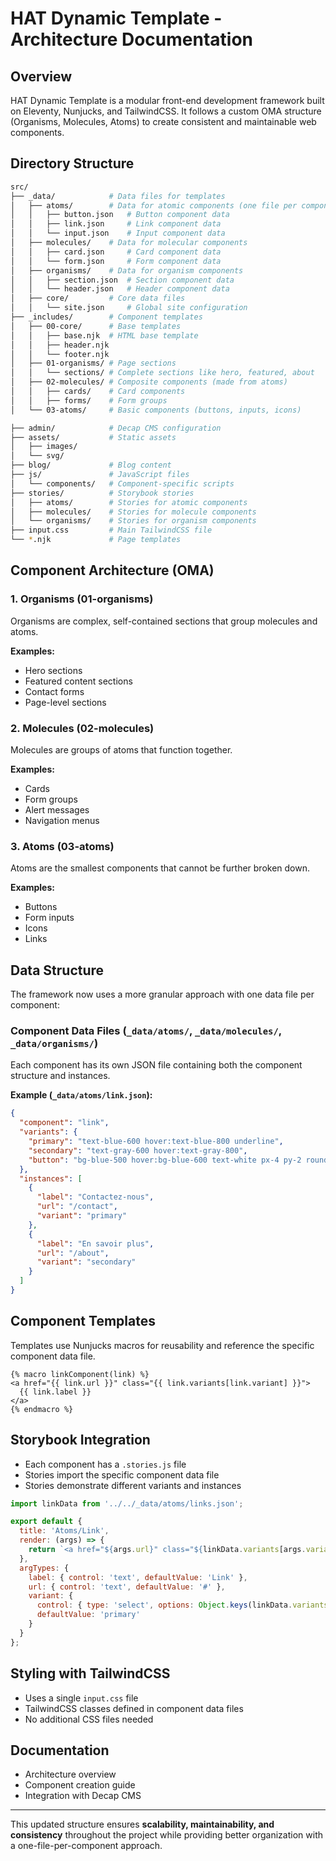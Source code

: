 # HAT Dynamic Template - Architecture Documentation

## Overview

HAT Dynamic Template is a modular front-end development framework built on Eleventy, Nunjucks, and TailwindCSS. It follows a custom OMA structure (Organisms, Molecules, Atoms) to create consistent and maintainable web components.

## Directory Structure

```sh
src/
├── _data/            # Data files for templates
│   ├── atoms/        # Data for atomic components (one file per component)
│   │   ├── button.json   # Button component data
│   │   ├── link.json     # Link component data
│   │   └── input.json    # Input component data
│   ├── molecules/    # Data for molecular components
│   │   ├── card.json     # Card component data
│   │   └── form.json     # Form component data
│   ├── organisms/    # Data for organism components
│   │   ├── section.json  # Section component data
│   │   └── header.json   # Header component data
│   ├── core/         # Core data files
│   │   └── site.json     # Global site configuration
├── _includes/        # Component templates
│   ├── 00-core/      # Base templates
│   │   ├── base.njk  # HTML base template
│   │   ├── header.njk
│   │   └── footer.njk
│   ├── 01-organisms/ # Page sections
│   │   └── sections/ # Complete sections like hero, featured, about
│   ├── 02-molecules/ # Composite components (made from atoms)
│   │   ├── cards/    # Card components
│   │   ├── forms/    # Form groups
│   └── 03-atoms/     # Basic components (buttons, inputs, icons)

├── admin/            # Decap CMS configuration
├── assets/           # Static assets
│   ├── images/
│   └── svg/
├── blog/             # Blog content
├── js/               # JavaScript files
│   └── components/   # Component-specific scripts
├── stories/          # Storybook stories
│   ├── atoms/        # Stories for atomic components
│   ├── molecules/    # Stories for molecule components
│   └── organisms/    # Stories for organism components
├── input.css         # Main TailwindCSS file
└── *.njk             # Page templates
```

## Component Architecture (OMA)

### 1. Organisms (01-organisms)

Organisms are complex, self-contained sections that group molecules and atoms.

**Examples:**

- Hero sections
- Featured content sections
- Contact forms
- Page-level sections

### 2. Molecules (02-molecules)

Molecules are groups of atoms that function together.

**Examples:**

- Cards
- Form groups
- Alert messages
- Navigation menus

### 3. Atoms (03-atoms)

Atoms are the smallest components that cannot be further broken down.

**Examples:**

- Buttons
- Form inputs
- Icons
- Links

## Data Structure

The framework now uses a more granular approach with one data file per component:

### Component Data Files (`_data/atoms/`, `_data/molecules/`, `_data/organisms/`)

Each component has its own JSON file containing both the component structure and instances.

**Example (`_data/atoms/link.json`):**

```json
{
  "component": "link",
  "variants": {
    "primary": "text-blue-600 hover:text-blue-800 underline",
    "secondary": "text-gray-600 hover:text-gray-800",
    "button": "bg-blue-500 hover:bg-blue-600 text-white px-4 py-2 rounded-lg"
  },
  "instances": [
    {
      "label": "Contactez-nous",
      "url": "/contact",
      "variant": "primary"
    },
    {
      "label": "En savoir plus",
      "url": "/about",
      "variant": "secondary"
    }
  ]
}
```

## Component Templates

Templates use Nunjucks macros for reusability and reference the specific component data file.

```njk
{% macro linkComponent(link) %}
<a href="{{ link.url }}" class="{{ link.variants[link.variant] }}">
  {{ link.label }}
</a>
{% endmacro %}
```

## Storybook Integration

- Each component has a `.stories.js` file
- Stories import the specific component data file
- Stories demonstrate different variants and instances

```javascript
import linkData from '../../_data/atoms/links.json';

export default {
  title: 'Atoms/Link',
  render: (args) => {
    return `<a href="${args.url}" class="${linkData.variants[args.variant]}">${args.label}</a>`;
  },
  argTypes: {
    label: { control: 'text', defaultValue: 'Link' },
    url: { control: 'text', defaultValue: '#' },
    variant: { 
      control: { type: 'select', options: Object.keys(linkData.variants) }, 
      defaultValue: 'primary' 
    }
  }
};
```

## Styling with TailwindCSS

- Uses a single `input.css` file
- TailwindCSS classes defined in component data files
- No additional CSS files needed

## Documentation

- Architecture overview
- Component creation guide
- Integration with Decap CMS

---
This updated structure ensures **scalability, maintainability, and consistency** throughout the project while providing better organization with a one-file-per-component approach.
